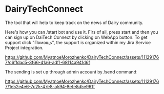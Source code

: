 # DairyTechConnect
The tool that will help to keep track on the news of Dairy community. 

Here's how you can /start bot and use it. Firs of all, press start and then you can sign up on DaiTech Connect by clicking on WebApp button.
To get support click "Помощь", the support is organized within my Jira Service Project integration.

https://github.com/MyatnoeMorozhenko/DairyTechConnect/assets/111291767/c6ffdad5-3f66-41a6-adf1-68114a941d6f


The sending is set up through admin account by /send command:

https://github.com/MyatnoeMorozhenko/DairyTechConnect/assets/111291767/1e52e4e6-7c25-47e8-a594-8efe8d5e961f






